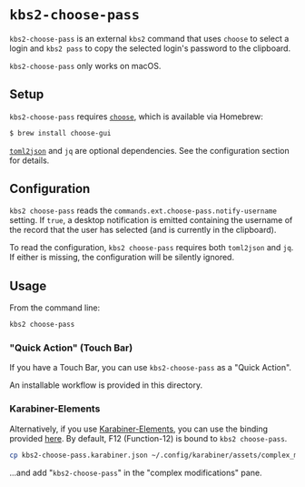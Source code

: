 `kbs2-choose-pass`
=================

`kbs2-choose-pass` is an external `kbs2` command that uses `choose` to
select a login and `kbs2 pass` to copy the selected login's password
to the clipboard.

`kbs2-choose-pass` only works on macOS.

## Setup

`kbs2-choose-pass` requires [`choose`](https://github.com/chipsenkbeil/choose), which is available
via Homebrew:

```bash
$ brew install choose-gui
```

[`toml2json`](https://github.com/woodruffw/toml2json) and `jq` are optional
dependencies. See the configuration section for details.

## Configuration

`kbs2 choose-pass` reads the `commands.ext.choose-pass.notify-username` setting. If `true`,
a desktop notification is emitted containing the username of the record that
the user has selected (and is currently in the clipboard).

To read the configuration, `kbs2 choose-pass` requires both `toml2json` and `jq`.
If either is missing, the configuration will be silently ignored.

## Usage

From the command line:

```bash
kbs2 choose-pass
```

### "Quick Action" (Touch Bar)

If you have a Touch Bar, you can use `kbs2-choose-pass` as a "Quick Action".

An installable workflow is provided in this directory.

### Karabiner-Elements

Alternatively, if you use [Karabiner-Elements](https://github.com/pqrs-org/Karabiner-Elements),
you can use the binding provided [here](./kbs2-choose-pass.karabiner.json). By default, F12
(Function-12) is bound to `kbs2 choose-pass`.

```bash
cp kbs2-choose-pass.karabiner.json ~/.config/karabiner/assets/complex_modifications/kbs2.json
```

...and add "`kbs2-choose-pass`" in the "complex modifications" pane.
